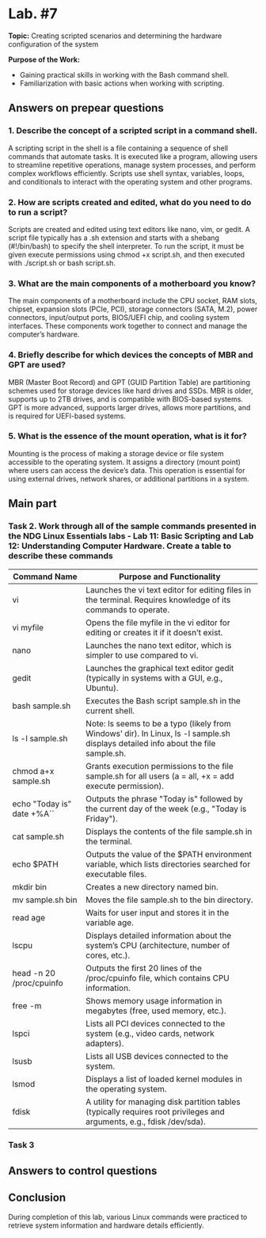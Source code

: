 # Lab. #7

**Topic:** Creating scripted scenarios and determining the hardware configuration of the system

**Purpose of the Work:**

- Gaining practical skills in working with the Bash command shell.
- Familiarization with basic actions when working with scripting.

## Answers on prepear questions

### 1. Describe the concept of a scripted script in a command shell.

A scripting script in the shell is a file containing a sequence of shell commands that automate tasks. It is executed like a program, allowing users to streamline repetitive operations, manage system processes, and perform complex workflows efficiently. Scripts use shell syntax, variables, loops, and conditionals to interact with the operating system and other programs.

### 2. How are scripts created and edited, what do you need to do to run a script?

Scripts are created and edited using text editors like nano, vim, or gedit. A script file typically has a .sh extension and starts with a shebang (#!/bin/bash) to specify the shell interpreter. To run the script, it must be given execute permissions using chmod +x script.sh, and then executed with ./script.sh or bash script.sh.

### 3. What are the main components of a motherboard you know?

The main components of a motherboard include the CPU socket, RAM slots, chipset, expansion slots (PCIe, PCI), storage connectors (SATA, M.2), power connectors, input/output ports, BIOS/UEFI chip, and cooling system interfaces. These components work together to connect and manage the computer’s hardware.

### 4. Briefly describe for which devices the concepts of MBR and GPT are used?

MBR (Master Boot Record) and GPT (GUID Partition Table) are partitioning schemes used for storage devices like hard drives and SSDs. MBR is older, supports up to 2TB drives, and is compatible with BIOS-based systems. GPT is more advanced, supports larger drives, allows more partitions, and is required for UEFI-based systems.

### 5. What is the essence of the mount operation, what is it for?

Mounting is the process of making a storage device or file system accessible to the operating system. It assigns a directory (mount point) where users can access the device’s data. This operation is essential for using external drives, network shares, or additional partitions in a system.

## Main part

### Task 2. Work through all of the sample commands presented in the NDG Linux Essentials labs - Lab 11: Basic Scripting and Lab 12: Understanding Computer Hardware. Create a table to describe these commands

|**Command Name**|**Purpose and Functionality**|
|---|---|
|vi|Launches the vi text editor for editing files in the terminal. Requires knowledge of its commands to operate.|
|vi myfile|Opens the file myfile in the vi editor for editing or creates it if it doesn’t exist.|
|nano|Launches the nano text editor, which is simpler to use compared to vi.|
|gedit|Launches the graphical text editor gedit (typically in systems with a GUI, e.g., Ubuntu).|
|bash sample.sh|Executes the Bash script sample.sh in the current shell.|
|ls -l sample.sh|Note: ls seems to be a typo (likely from Windows’ dir). In Linux, ls -l sample.sh displays detailed info about the file sample.sh.|
|chmod a+x sample.sh|Grants execution permissions to the file sample.sh for all users (a = all, +x = add execute permission).|
|echo "Today is" date +%A``|Outputs the phrase "Today is" followed by the current day of the week (e.g., "Today is Friday").|
|cat sample.sh|Displays the contents of the file sample.sh in the terminal.|
|echo $PATH|Outputs the value of the $PATH environment variable, which lists directories searched for executable files.|
|mkdir bin|Creates a new directory named bin.|
|mv sample.sh bin|Moves the file sample.sh to the bin directory.|
|read age|Waits for user input and stores it in the variable age.|
|lscpu|Displays detailed information about the system’s CPU (architecture, number of cores, etc.).|
|head -n 20 /proc/cpuinfo|Outputs the first 20 lines of the /proc/cpuinfo file, which contains CPU information.|
|free -m|Shows memory usage information in megabytes (free, used memory, etc.).|
|lspci|Lists all PCI devices connected to the system (e.g., video cards, network adapters).|
|lsusb|Lists all USB devices connected to the system.|
|lsmod|Displays a list of loaded kernel modules in the operating system.|
|fdisk|A utility for managing disk partition tables (typically requires root privileges and arguments, e.g., fdisk /dev/sda).|

### Task 3

## Answers to control questions

## Conclusion

During completion of this lab, various Linux commands were practiced to retrieve system information and hardware details efficiently.
